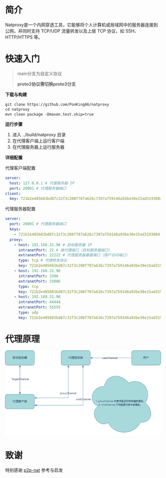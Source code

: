 # 简介

Natproxy是一个内网穿透工具，它能够将个人计算机或局域网中的服务器连接到公网，并同时支持 TCP/UDP 流量转发以及上层 TCP 协议，如 SSH、HTTP/HTTPS 等。

# 快速入门
> main分支为自定义协议
> 
> **proto3协议需切换proto3分支**

**下载与构建**

```shell
git clone https://github.com/PonKing66/natproxy
cd natproxy
mvn clean package -Dmaven.test.skip=true
```

**运行步骤**

1. 进入 ../build/natproxy 目录
2. 在代理客户端上运行客户端
3. 在代理服务器上运行服务器

**详细配置**

代理客户端配置

```yaml
server:
  host: 127.0.0.1 # 代理服务器 IP
  port: 20001 # 代理服务器端口
client:
  key: 721b2e485683bd87c32f3c208f787a626c7397a759146a93be30e15ad3193084 # 认证客户端 key
```

代理服务器配置

```yaml
server:
  port: 20001 # 代理服务器端口
  keys:
    - 721b2e485683bd87c32f3c208f787a626c7397a759146a93be30e15ad3193084 # 合法登录客户端 Key，与代理客户端配置中的相同
  proxy:
    - host: 192.168.31.96 # 目标服务器 IP
      intranetPort: 22 # 被代理端口（目标服务器端口）
      extranetPort: 22222 # 代理服务器暴露端口（用户访问端口）
      type: tcp # 代理转发协议
      key: 721b2e485683bd87c32f3c208f787a626c7397a759146a93be30e15ad3193084 # 指定开启代理客户端
    - host: 192.168.31.96
      intranetPort: 3306
      extranetPort: 33006
      type: tcp
      key: 721b2e485683bd87c32f3c208f787a626c7397a759146a93be30e15ad3193084
    - host: 192.168.31.96
      intranetPort: 44444
      extranetPort: 55555
      type: udp
      key: 721b2e485683bd87c32f3c208f787a626c7397a759146a93be30e15ad3193084
```

# 代理原理

![](./drawio.png)

# 致谢

特别感谢 [p2p-nat](https://gitee.com/TANGMONK-MEAT/p2p-nat) 参考与启发
